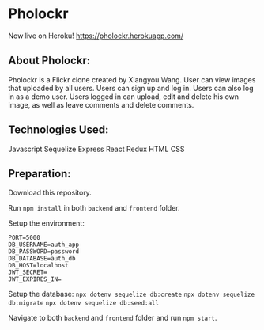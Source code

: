 # Pholockr
Now live on Heroku! https://pholockr.herokuapp.com/

## About Pholockr:
Pholockr is a Flickr clone created by Xiangyou Wang. User can view images that uploaded by all users.
Users can sign up and log in. Users can also log in as a demo user. Users logged in can upload, edit and delete his own image, as well as leave comments and delete comments.

## Technologies Used:
Javascript
Sequelize
Express
React
Redux
HTML
CSS

## Preparation:
Download this repository.

Run ```npm install``` in both ```backend``` and ```frontend``` folder.

Setup the environment:
```
PORT=5000
DB_USERNAME=auth_app
DB_PASSWORD=password
DB_DATABASE=auth_db
DB_HOST=localhost
JWT_SECRET=
JWT_EXPIRES_IN=
```

Setup the database:
```npx dotenv sequelize db:create```
```npx dotenv sequelize db:migrate```
```npx dotenv sequelize db:seed:all```

Navigate to both ```backend``` and ```frontend``` folder and run ```npm start```.








